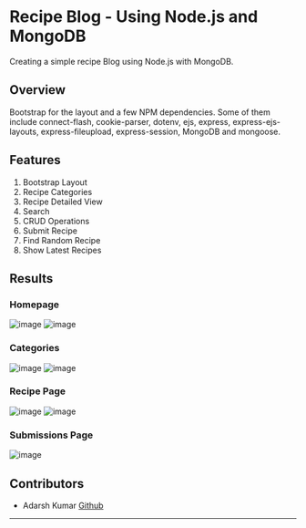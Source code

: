 # Recipe Blog - Using Node.js and MongoDB

Creating a simple recipe Blog using Node.js with MongoDB. 
## Overview
Bootstrap for the layout and a few NPM dependencies. Some of them include connect-flash, cookie-parser, dotenv, ejs, express, express-ejs-layouts, express-fileupload, express-session, MongoDB and mongoose.

## Features

1. Bootstrap Layout
2. Recipe Categories
3. Recipe Detailed View
4. Search
5. CRUD Operations
6. Submit Recipe
7. Find Random Recipe
8. Show Latest Recipes

## Results
### Homepage

![image](https://github.com/cy6e/CookingBlog-server/assets/97270008/6db17286-60b8-43e3-ad22-fc2cad04c0a0)
![image](https://github.com/cy6e/CookingBlog-server/assets/97270008/4a488777-cf60-4e06-9476-4f378c77ded2)

### Categories
![image](https://github.com/cy6e/CookingBlog-server/assets/97270008/d4a52f61-c9f7-4042-8520-274a9242aea4)
![image](https://github.com/cy6e/CookingBlog-server/assets/97270008/a03b61df-0f14-46c5-96bc-ef6a5fac0f63)

### Recipe Page
![image](https://github.com/cy6e/CookingBlog-server/assets/97270008/ecc2650c-ec02-4c8e-a057-ca56e675cddc)
![image](https://github.com/cy6e/CookingBlog-server/assets/97270008/6eeb92c0-efcd-41e3-8023-05a518017298)


### Submissions Page
![image](https://github.com/cy6e/CookingBlog-server/assets/97270008/3e69ec97-ef54-4d95-8b3e-f6e48d1e9a14)


## Contributors
- Adarsh Kumar [Github](https://github.com/cy6e)
---
